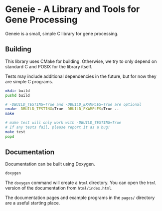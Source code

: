 # Geneie - A Library and Tools for Gene Processing

Geneie is a small, simple C library for gene processing.

## Building

This library uses CMake for building. Otherwise, we try to only
depend on standard C and POSIX for the library itself.

Tests may include additional dependencies in the future,
but for now they are simple C programs.

```bash
mkdir build
pushd build

# -DBUILD_TESTING=True and -DBUILD_EXAMPLES=True are optional
cmake -DBUILD_TESTING=True -DBUILD_EXAMPLES=True ..
make

# make test will only work with -DBUILD_TESTING=True
# If any tests fail, please report it as a bug!
make test
popd
```

## Documentation

Documentation can be built using Doxygen.

```bash
doxygen
```

The `doxygen` command will create a `html` directory. You can
open the `html` version of the documentation from `html/index.html`.

The documentation pages and example programs in the `pages/` directory
are a useful starting place.
